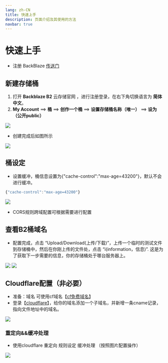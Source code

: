 ```yaml
---
lang: zh-CN
title: 快速上手
description: 页面介绍及其使用的方法
navbar: true
---
```


# 快速上手

- 注册 BackBlaze [传送门](https://www.backblaze.com/b2/sign-up.html?referrer=nopref)

## 新建存储桶

1. 打开 **Backblaze B2** 云存储官网 ，进行注册登录，在右下角切换语言为 **简体中文**。
2. **My Account** ==> **桶** ==> **创作一个桶** ==> **设置存储桶名称（唯一）**  ==> **设为（公开public）**

![](https://cloud.mr90.top/hexo/4/e615dd65-19af-42a6-826f-cf62f53f751c.png)

- 创建完成后如图所示

![](https://cloud.mr90.top/hexo/4/2ccb3d00-0ccf-48a1-bceb-c92d4861ad06.png)

## 桶设定

- 设置缓冲，桶信息设置为{"cache-control":"max-age=43200"}，默认不会进行缓冲。
```js
{"cache-control":"max-age=43200"}
```

![](https://cloud.mr90.top/hexo/4/30cfef4b-3111-48b4-ac88-762e600aa618.png)

- CORS规则跨域配置可根据需要进行配置

## 查看B2桶域名

- 配置完成，点击 “Upload/Download(上传/下载)”，上传一个临时的测试文件到存储桶中，然后在你刚上传的文件处，点击 “i(information，信息)”. 这是为了获取下一步需要的信息，你的存储桶处于哪台服务器上。

![](https://cloud.mr90.top/hexo/4/a30a1d56-54fa-4d29-bddb-a4c860755e14.png)
![](https://cloud.mr90.top/hexo/4/45890fbe-3237-48d5-97c1-7cff4ce9e30c.png)

## Cloudflare配置（非必要）

- 准备：域名 可使用cf域名【[cf免费域名](https://blog.csdn.net/pqowlaksmznx/article/details/124911996)】
- 登录【[cloudflare](https://dash.cloudflare.com/)】，给你的域名添加一个子域名，并新增一条cname记录，指向文件地址中的域名。

![](https://cloud.mr90.top/hexo/4/1501d938-a4e2-47c2-a2ee-b49169e3e487.png)

### 重定向&&缓冲处理

- 使用cloudflare 重定向 规则设定 缓冲处理 （按照图片配置操作）

![](https://cloud.mr90.top/hexo/4/e729288c-06a6-4992-a850-ce41f54c5ca9.png)
